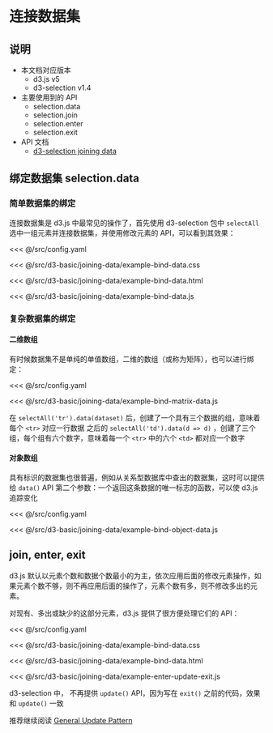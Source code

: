 # 连接数据集

## 说明
* 本文档对应版本
  * d3.js v5
  * d3-selection v1.4
* 主要使用到的 API
  * selection.data
  * selection.join
  * selection.enter
  * selection.exit
* API 文档
  * [d3-selection joining data](https://github.com/d3/d3-selection/blob/v1.4.0/README.md#joining-data)

## 绑定数据集 selection.data
### 简单数据集的绑定
连接数据集是 d3.js 中最常见的操作了，首先使用 d3-selection 包中 `selectAll` 选中一组元素并连接数据集，并使用修改元素的 API，可以看到其效果：

<CodeSandbox>

<<< @/src/config.yaml

<<< @/src/d3-basic/joining-data/example-bind-data.css

<<< @/src/d3-basic/joining-data/example-bind-data.html

<<< @/src/d3-basic/joining-data/example-bind-data.js

</CodeSandBox>

### 复杂数据集的绑定
#### 二维数组
有时候数据集不是单纯的单值数组，二维的数组（或称为矩阵），也可以进行绑定：

<CodeSandbox>

<<< @/src/config.yaml

<<< @/src/d3-basic/joining-data/example-bind-matrix-data.js

</CodeSandBox>

在 `selectAll('tr').data(dataset)` 后，创建了一个具有三个数据的组，意味着每个 `<tr>` 对应一行数据
之后的 `selectAll('td').data(d => d)` ，创建了三个组，每个组有六个数字，意味着每一个 `<tr>` 中的六个 `<td>` 都对应一个数字

#### 对象数组
具有标识的数据集也很普遍，例如从关系型数据库中查出的数据集，这时可以提供给 `data()` API 第二个参数：一个返回这条数据的唯一标志的函数，可以使 d3.js 追踪变化

<CodeSandbox>

<<< @/src/config.yaml

<<< @/src/d3-basic/joining-data/example-bind-object-data.js

</CodeSandBox>

## join, enter, exit

d3.js 默认以元素个数和数据个数最小的为主，依次应用后面的修改元素操作，如果元素个数不够，则不再应用后面的操作了，元素个数有多，则不修改多出的元素。

对现有、多出或缺少的这部分元素，d3.js 提供了很方便处理它们的 API：

<CodeSandbox>

<<< @/src/config.yaml

<<< @/src/d3-basic/joining-data/example-bind-data.css

<<< @/src/d3-basic/joining-data/example-bind-data.html

<<< @/src/d3-basic/joining-data/example-enter-update-exit.js

</CodeSandBox>

d3-selection 中， 不再提供 `update()` API，因为写在 `exit()` 之前的代码，效果和 `update()` 一致

推荐继续阅读 [General Update Pattern](https://bl.ocks.org/mbostock/3808218)

<Vssue :title="$title"/>

